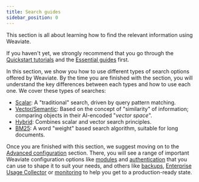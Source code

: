 ```yaml
---
title: Search guides
sidebar_position: 0
---
```


This section is all about learning how to find the relevant information using Weaviate.

If you haven't yet, we strongly recommend that you go through the [Quickstart tutorials](../getting-started/index.md) and the [Essential guides](../guides/index.md) first.

In this section, we show you how to use different types of search options offered by Weaviate. By the time you are finished with the section, you will understand the key differences between each types and how to use each one. We cover these types of searches:

- [Scalar](./how-to-query-data.md): A "traditional" search, driven by query pattern matching. 
- [Vector/Semantic](./how-to-perform-a-semantic-search.md): Based on the concept of "similarity" of information; comparing objects in their AI-encoded "*vector space*".  
- [Hybrid](./hybrid-search.md): Combines scalar and vector search principles.
- [BM25](./bm25.md): A word "weight" based search algorithm, suitable for long documents.

Once you are finished with this section, we suggest moving on to the [Advanced configuration](../configuration/index.md) section. There, you will see a range of important Weaviate configuration options like [modules](../configuration/modules.md) and [authentication](../configuration/authentication.md) that you can use to shape it to suit your needs, and others like [backups](../configuration/backups.md), [Enterprise Usage Collector](../configuration/enterprise-usage-collector.md) or [monitoring](../configuration/monitoring.md) to help you get to a production-ready state.

